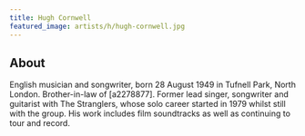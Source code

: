 ```yaml
---
title: Hugh Cornwell
featured_image: artists/h/hugh-cornwell.jpg
---
```

## About

English musician and songwriter, born 28 August 1949 in Tufnell Park, North London. Brother-in-law of [a2278877].
Former lead singer, songwriter and guitarist with The Stranglers, whose solo career started in 1979 whilst still with the group. His work includes film soundtracks as well as continuing to tour and record.


